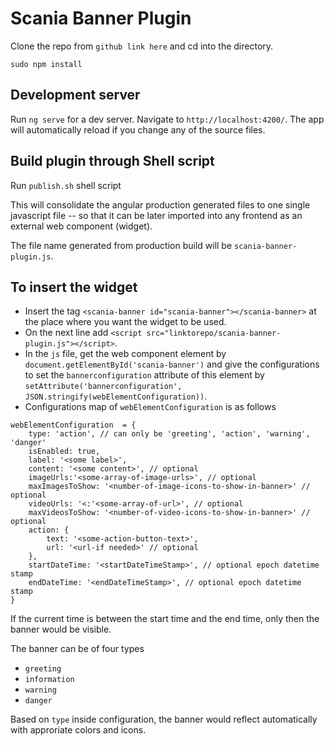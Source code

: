 # Scania Banner Plugin

Clone the repo from `github link here` and cd into the directory.

`sudo npm install`

## Development server

Run `ng serve` for a dev server. Navigate to `http://localhost:4200/`. The app will automatically reload if you change any of the source files.

  

## Build plugin through Shell script

Run `publish.sh` shell script

This will consolidate the angular production generated files to one single javascript file -- so that it can be later imported into any frontend as an external web component (widget).

The file name generated from production build will be `scania-banner-plugin.js`.

## To insert the widget  

- Insert the tag `<scania-banner id="scania-banner"></scania-banner>` at the place where you want the widget to be used.
- On the next line add `<script src="linktorepo/scania-banner-plugin.js"></script>`.
- In the `js` file, get the web component element by `document.getElementById('scania-banner')` and give the configurations to set the `bannerconfiguration` attribute of this element by `setAttribute('bannerconfiguration', JSON.stringify(webElementConfiguration))`. 
- Configurations map of `webElementConfiguration` is as follows

```
webElementConfiguration  = {
	type: 'action', // can only be 'greeting', 'action', 'warning', 'danger'
	isEnabled: true,
	label: '<some label>',
	content: '<some content>', // optional
	imageUrls:'<some-array-of-image-urls>', // optional
	maxImagesToShow: '<number-of-image-icons-to-show-in-banner>' // optional
	videoUrls: '<:'<some-array-of-url>', // optional
	maxVideosToShow: '<number-of-video-icons-to-show-in-banner>' // optional
	action: {
		text: '<some-action-button-text>',
		url: '<url-if needed>' // optional
	},
	startDateTime: '<startDateTimeStamp>', // optional epoch datetime stamp
	endDateTime: '<endDateTimeStamp>', // optional epoch datetime stamp
}
```


If the current time is between the start time and the end time, only then the banner would be visible. 

The banner can be of four types
- `greeting`
- `information`
- `warning`
- `danger`

Based on `type` inside configuration, the banner would reflect automatically with approriate colors and icons. 